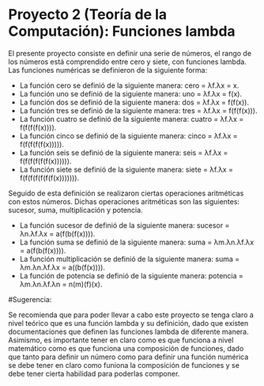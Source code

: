 # Proyecto 2 (Teoría de la Computación): Funciones lambda

El presente proyecto consiste en definir una serie de números, el rango de los números está comprendido entre cero y siete, con funciones lambda. Las funciones numéricas se definieron de la siguiente forma: 

- La función cero se definió de la siguiente manera: cero = λf.λx = x.
- La función uno se definió de la siguiente manera: uno = λf.λx = f(x).
- La función dos se definió de la siguiente manera: dos = λf.λx = f(f(x)).
- La función tres se definió de la siguiente manera: tres = λf.λx = f(f(f(x))).
- La función cuatro se definió de la siguiente manera: cuatro = λf.λx = f(f(f(f(x)))).
- La función cinco se definió de la siguiente manera: cinco = λf.λx = f(f(f(f(f(x))))).
- La función seis se definió de la siguiente manera: seis = λf.λx = f(f(f(f(f(f(x)))))).
- La función siete se definió de la siguiente manera: siete = λf.λx = f(f(f(f(f(f(f(x))))))).

Seguido de esta definición se realizaron ciertas operaciones aritméticas con estos números. Dichas operaciones aritméticas son las siguientes: sucesor, suma, multiplicación y potencia.

- La función sucesor de definió de la siguiente manera: sucesor = λn.λf.λx = a(f(b(f(x)))).
- La función suma se definió de la siguiente manera: suma = λm.λn.λf.λx = a(f(b(f(x)))).
- La función multiplicación se definió de la siguiente manera: suma = λm.λn.λf.λx = a((b(f(x)))).
- La función de potencia se definió de la siguiente manera: potencia = λm.λn.λf.λn = n(m)(f)(x).

#Sugerencia:

Se recomienda que para poder llevar a cabo este proyecto se tenga claro a nivel teórico que es una función lambda y su definición, dado que existen documentaciones que definen las funciones lambda de diferente manera. Asimismo, es importante tener en claro como es que funciona a nivel matemático como es que funciona una composición de funciones, dado que tanto para definir un número como para definir una función numérica se debe tener en claro como funiona la composición de funciones y se debe tener cierta habilidad para poderlas componer. 
